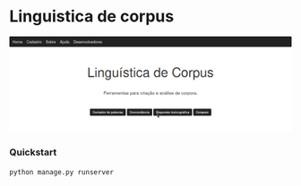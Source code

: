 # Linguistica de corpus

![image](/image/python.png)

### Quickstart

```python manage.py runserver```
